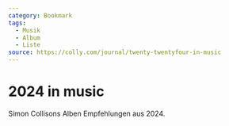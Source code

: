 ```yaml
---
category: Bookmark
tags:
  - Musik
  - Album
  - Liste
source: https://colly.com/journal/twenty-twentyfour-in-music
---
```


# 2024 in music

Simon Collisons Alben Empfehlungen aus 2024.
